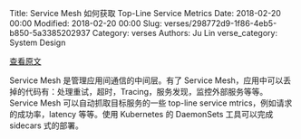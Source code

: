 Title: Service Mesh 如何获取 Top-Line Service Metrics
Date: 2018-02-20 00:00
Modified: 2018-02-20 00:00
Slug: verses/298772d9-1f86-4eb5-b850-5a3385202937
Category: verses
Authors: Ju Lin
verse_category: System Design

[查看原文](https://buoyant.io/2016/10/04/a-service-mesh-for-kubernetes-part-i-top-line-service-metrics/)

Service Mesh 是管理应用间通信的中间层。有了 Service Mesh，应用中可以丢掉的代码有：处理重试，超时，Tracing，服务发现，监控外部服务等等。Service Mesh 可以自动抓取目标服务的一些 top-line service mtrics，例如请求的成功率，latency 等等。使用 Kubernetes 的 DaemonSets 工具可以完成 sidecars 式的部署。
